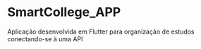 # SmartCollege_APP
Aplicação desenvolvida em Flutter para organização de estudos conectando-se à uma API
